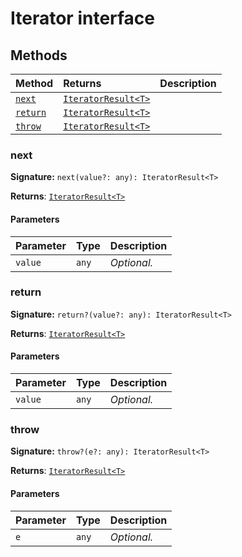 # Iterator interface













## Methods

| Method	   |  Returns	| Description|
|:-------------|:-------|:-----------|
|[`next`](#next)      | [`IteratorResult<T>`](../es6-collections/iteratorresult.md) |  |
|[`return`](#return)      | [`IteratorResult<T>`](../es6-collections/iteratorresult.md) |  |
|[`throw`](#throw)      | [`IteratorResult<T>`](../es6-collections/iteratorresult.md) |  |




### next



**Signature:** ``next(value?: any): IteratorResult<T>``

**Returns**: [`IteratorResult<T>`](../es6-collections/iteratorresult.md)



#### Parameters


| Parameter	   | Type    | Description |
|:-------------|:---------------|:------------|
| `value`    | `any` | _Optional._ |


### return



**Signature:** ``return?(value?: any): IteratorResult<T>``

**Returns**: [`IteratorResult<T>`](../es6-collections/iteratorresult.md)



#### Parameters


| Parameter	   | Type    | Description |
|:-------------|:---------------|:------------|
| `value`    | `any` | _Optional._ |


### throw



**Signature:** ``throw?(e?: any): IteratorResult<T>``

**Returns**: [`IteratorResult<T>`](../es6-collections/iteratorresult.md)



#### Parameters


| Parameter	   | Type    | Description |
|:-------------|:---------------|:------------|
| `e`    | `any` | _Optional._ |

